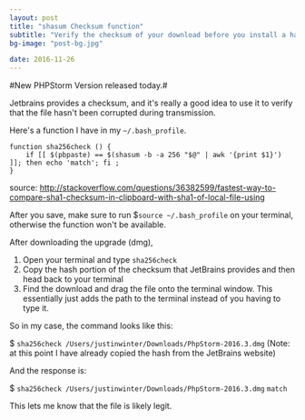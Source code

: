 ```yaml
---
layout: post
title: "shasum Checksum function"
subtitle: "Verify the checksum of your download before you install a hacked or corrupt app"
bg-image: "post-bg.jpg"

date: 2016-11-26
---
```


#New PHPStorm Version released today.#

Jetbrains provides a checksum, and it's really a good idea to use it to verify that the file hasn't been corrupted during transmission.

Here's a function I have in my `~/.bash_profile`.

```
function sha256check () {
    if [[ $(pbpaste) == $(shasum -b -a 256 "$@" | awk '{print $1}') ]]; then echo 'match'; fi ;
}
```

source: http://stackoverflow.com/questions/36382599/fastest-way-to-compare-sha1-checksum-in-clipboard-with-sha1-of-local-file-using

After you save, make sure to run $`source ~/.bash_profile` on your terminal, otherwise the function won't be available.

After downloading the upgrade (dmg),

1. Open your terminal and type `sha256check `
2. Copy the hash portion of the checksum that JetBrains provides and then head back to your terminal
3. Find the download and drag the file onto the terminal window. This essentially just adds the path to the terminal instead of you having to type it. 

So in my case, the command looks like this:

$ `sha256check /Users/justinwinter/Downloads/PhpStorm-2016.3.dmg`
(Note: at this point I have already copied the hash from the JetBrains website)


And the response  is:

$ `sha256check /Users/justinwinter/Downloads/PhpStorm-2016.3.dmg`
`match`

This lets me know that the file is likely legit.






